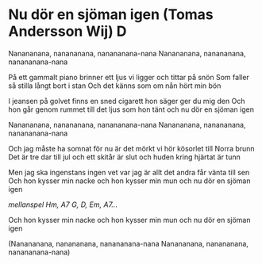 # Nu dör en sjöman igen (Tomas Andersson Wij) D

Nanananana, nanananana, nanananana-nana
Nanananana, nanananana, nanananana-nana

På ett gammalt piano
brinner ett ljus
vi ligger och tittar på snön
Som faller så stilla
långt bort i stan
Och det känns som om
nån hört min bön

I jeansen på golvet
finns en sned cigarett
hon säger ger du mig den
Och hon går genom rummet
till det ljus som hon tänt
och nu dör en sjöman igen

Nanananana, nanananana, nanananana-nana
Nanananana, nanananana, nanananana-nana

Och jag måste ha somnat
för nu är det mörkt
vi hör kösorlet till Norra brunn
Det är tre dar till jul
och ett skitår är slut
och huden kring hjärtat är tunn

Men jag ska ingenstans
ingen vet var jag är
allt det andra får vänta till sen
Och hon kysser min nacke
och hon kysser min mun
och nu dör en sjöman igen

*mellanspel Hm, A7 G, D, Em, A7...*

Och hon kysser min nacke
och hon kysser min mun
och nu dör en sjöman igen

(Nanananana, nanananana, nanananana-nana
Nanananana, nanananana, nanananana-nana)

